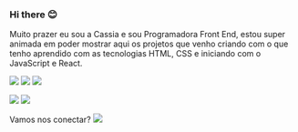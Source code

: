 ### Hi there :blush:

  Muito prazer eu sou a Cassia e sou Programadora Front End, estou super animada em poder mostrar aqui os projetos que venho criando com o que tenho aprendido com as tecnologias HTML, CSS e iniciando com o JavaScript e React.
  
<img src="https://img.shields.io/badge/HTML5-E34F26?style=for-the-badge&logo=html5&logoColor=white"/> <img src="https://img.shields.io/badge/CSS-239120?&style=for-the-badge&logo=css3&logoColor=white"> <img src="https://img.shields.io/badge/JavaScript-F7DF1E?style=for-the-badge&logo=javascript&logoColor=black">

<img src="https://img.shields.io/badge/Node.js-43853D?style=for-the-badge&logo=node.js&logoColor=white"> <img src="https://img.shields.io/badge/React-20232A?style=for-the-badge&logo=react&logoColor=61DAFB">

Vamos nos conectar? <a href="www.linkedin.com/in/cassiapcz"> <img src="https://img.shields.io/badge/LinkedIn-0077B5?style=for-the-badge&logo=linkedin&logoColor=white">
